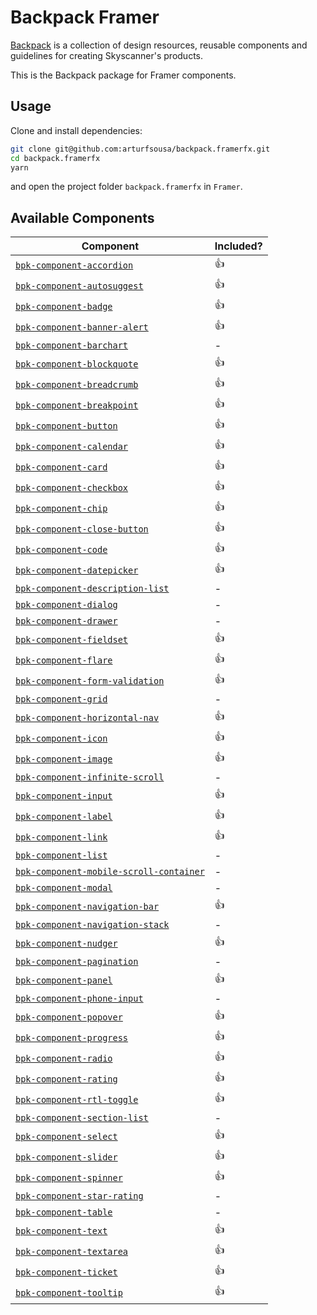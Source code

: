 # Backpack Framer

[Backpack](https://backpack.github.io//?platform=web) is a collection of design resources, reusable components and guidelines for creating Skyscanner's products.

This is the Backpack package for Framer components.

## Usage

Clone and install dependencies:

```sh
git clone git@github.com:arturfsousa/backpack.framerfx.git
cd backpack.framerfx
yarn
```

and open the project folder `backpack.framerfx` in `Framer`.

## Available Components

| Component                                                                                                                  | Included? |
| -------------------------------------------------------------------------------------------------------------------------- | --------- |
| [`bpk-component-accordion`](https://backpack.github.io/components/accordion/?platform=web)                                 | 👍        |
| [`bpk-component-autosuggest`](https://backpack.github.io/components/autosuggest/?platform=web)                             | 👍        |
| [`bpk-component-badge`](https://backpack.github.io/components/badge/?platform=web)                                         | 👍        |
| [`bpk-component-banner-alert`](https://backpack.github.io/components/banner-alert/?platform=web)                           | 👍        |
| [`bpk-component-barchart`](https://backpack.github.io/components/barchart/?platform=web)                                   | -         |
| [`bpk-component-blockquote`](https://backpack.github.io/components/blockquote/?platform=web)                               | 👍        |
| [`bpk-component-breadcrumb`](https://backpack.github.io/components/breadcrumb/?platform=web)                               | 👍        |
| [`bpk-component-breakpoint`](https://backpack.github.io/components/breakpoint/?platform=web)                               | 👍        |
| [`bpk-component-button`](https://backpack.github.io/components/button/?platform=web)                                       | 👍        |
| [`bpk-component-calendar`](https://backpack.github.io/components/calendar/?platform=web)                                   | 👍        |
| [`bpk-component-card`](https://backpack.github.io/components/card/?platform=web)                                           | 👍        |
| [`bpk-component-checkbox`](https://backpack.github.io/components/checkbox/?platform=web)                                   | 👍        |
| [`bpk-component-chip`](https://backpack.github.io/components/chip/?platform=web)                                           | 👍        |
| [`bpk-component-close-button`](https://github.com/Skyscanner/backpack/tree/master/packages/bpk-component-close-button)     | 👍        |
| [`bpk-component-code`](https://backpack.github.io/components/code/?platform=web)                                           | 👍        |
| [`bpk-component-datepicker`](https://backpack.github.io/components/datepicker/?platform=web)                               | 👍        |
| [`bpk-component-description-list`](https://backpack.github.io/components/description-list/?platform=web)                   | -         |
| [`bpk-component-dialog`](https://backpack.github.io/components/dialog/?platform=web)                                       | -         |
| [`bpk-component-drawer`](https://backpack.github.io/components/drawer/?platform=web)                                       | -         |
| [`bpk-component-fieldset`](https://backpack.github.io/components/fieldset/?platform=web)                                   | 👍        |
| [`bpk-component-flare`](https://backpack.github.io/components/flare/?platform=web)                                         | 👍        |
| [`bpk-component-form-validation`](https://backpack.github.io/components/form-validation/?platform=web)                     | 👍        |
| [`bpk-component-grid`](https://backpack.github.io/components/grid/?platform=web)                                           | -         |
| [`bpk-component-horizontal-nav`](https://backpack.github.io/components/horizontal-nav/?platform=web)                       | 👍        |
| [`bpk-component-icon`](https://backpack.github.io/components/icon/?platform=web)                                           | 👍        |
| [`bpk-component-image`](https://backpack.github.io/components/image/?platform=web)                                         | 👍        |
| [`bpk-component-infinite-scroll`](https://backpack.github.io/components/infinite-scroll/?platform=web)                     | -         |
| [`bpk-component-input`](https://backpack.github.io/components/input/?platform=web)                                         | 👍        |
| [`bpk-component-label`](https://github.com/Skyscanner/backpack/tree/master/packages/bpk-component-label)                   | 👍        |
| [`bpk-component-link`](https://backpack.github.io/components/link/?platform=web)                                           | 👍        |
| [`bpk-component-list`](https://backpack.github.io/components/list/?platform=web)                                           | -         |
| [`bpk-component-mobile-scroll-container`](https://backpack.github.io/components/mobile-scroll-container/?platform=web)     | -         |
| [`bpk-component-modal`](https://backpack.github.io/components/modal/?platform=web)                                         | -         |
| [`bpk-component-navigation-bar`](https://backpack.github.io/components/navigation-bar/?platform=web)                       | 👍        |
| [`bpk-component-navigation-stack`](https://backpack.github.io/components/navigation-stack/?platform=web)                   | -         |
| [`bpk-component-nudger`](https://backpack.github.io/components/nudger/?platform=web)                                       | 👍        |
| [`bpk-component-pagination`](https://backpack.github.io/components/pagination/?platform=web)                               | -         |
| [`bpk-component-panel`](https://backpack.github.io/components/panel/?platform=web)                                         | 👍        |
| [`bpk-component-phone-input`](https://backpack.github.io/components/phone-input/?platform=web)                             | -         |
| [`bpk-component-popover`](https://backpack.github.io/components/popover/?platform=web)                                     | 👍        |
| [`bpk-component-progress`](https://backpack.github.io/components/progress/?platform=web)                                   | 👍        |
| [`bpk-component-radio`](https://backpack.github.io/components/radio/?platform=web)                                         | 👍        |
| [`bpk-component-rating`](https://backpack.github.io/components/rating/?platform=web)                                       | 👍        |
| [`bpk-component-rtl-toggle`](https://github.com/Skyscanner/backpack/tree/master/packages/bpk-component-rtl-toggle)         | 👍        |
| [`bpk-component-section-list`](https://backpack.github.io/components/section-list/?platform=web)                           | -         |
| [`bpk-component-select`](https://backpack.github.io/components/select/?platform=web)                                       | 👍        |
| [`bpk-component-slider`](https://backpack.github.io/components/slider/?platform=web)                                       | 👍        |
| [`bpk-component-spinner`](https://backpack.github.io/components/spinner/?platform=web)                                     | 👍        |
| [`bpk-component-star-rating`](https://backpack.github.io/components/star-rating/?platform=web)                             | -         |
| [`bpk-component-table`](https://backpack.github.io/components/table/?platform=web)                                         | -         |
| [`bpk-component-text`](https://backpack.github.io/components/text/?platform=web)                                           | 👍        |
| [`bpk-component-textarea`](https://github.com/Skyscanner/backpack/tree/master/packages/bpk-component-textarea)             | 👍        |
| [`bpk-component-ticket`](https://backpack.github.io/components/ticket/?platform=web)                                       | 👍        |
| [`bpk-component-tooltip`](https://backpack.github.io/components/tooltip/?platform=web)                                     | 👍        |
